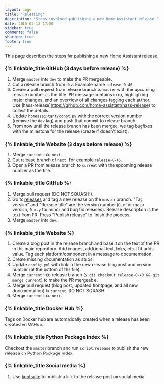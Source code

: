 ```yaml
---
layout: page
title: "Releasing"
description: "Steps involved publishing a new Home Assistant release."
date: 2016-07-13 17:00
sidebar: true
comments: false
sharing: true
footer: true
---
```


This page describes the steps for publishing a new Home Assistant release.

### {% linkable_title GitHub (3 days before release) %}

1. Merge `master` into `dev` to make the PR mergeable.
2. Cut a release branch from `dev`. Example name `release-0-46`.
3. Create a pull request from release branch to `master` with the upcoming release number as the title. PR message contains intro, highlighting major changes, and an overview of all changes tagging each author. Use [hass-release]https://github.com/home-assistant/hass-release) to collect the details.
4. Update `homeassistant/const.py` with the correct version number (remove the `dev` tag) and push that commit to release branch.
5. From now until the release branch has been merged, we tag bugfixes with the milestone for the release (create if doesn't exist).

### {% linkable_title Website (3 days before release) %}

1. Merge `current` into `next`
2. Cut release branch of `next`. For example `release-0-46`.
3. Open a PR from release branch to `current` with the upcoming release number as the title.

### {% linkable_title GitHub %}

1. Merge pull request (DO NOT SQUASH!).
2. Go to [releases](https://github.com/home-assistant/home-assistant/releases) and tag a new release on the `master` branch. "Tag version" and "Release title" are the version number (`O.x` for major version, `0.x.y` for minor and bug fix releases). Release description is the text from PR. Press "Publish release" to finish the process.
3. Merge `master` into `dev`.

### {% linkable_title Website %}

1. Create a blog post in the release branch and base it on the text of the PR in the main repository. Add images, additional text, links, etc. if it adds value. Tag each platform/component in a message to documentation.
2. Create missing documentation as stubs.
3. Update `config.yml` with link to the new release blog post and version number (at the bottom of the file).
4. Merge `current` into release branch (`$ git checkout release-0-40 && git merge current`) to make the PR mergeable.
5. Merge pull request (blog post, updated frontpage, and all new documentation) to `current`. DO NOT SQUASH!
6. Merge `current` into `next`.

### {% linkable_title Docker Hub %}

Tags on Docker hub are automatically created when a release has been created on GitHub.

### {% linkable_title Python Package Index %}

Checkout the `master` branch and run `script/release` to publish the new release on [Python Package Index](https://pypi.python.org).

### {% linkable_title Social media %}

1. Use [hootsuite] to publish a link to the release post on social media.

[hootsuite]: https://hootsuite.com/dashboard
